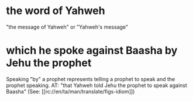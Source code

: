 # the word of Yahweh

"the message of Yahweh" or "Yahweh's message"

# which he spoke against Baasha by Jehu the prophet

Speaking "by" a prophet represents telling a prophet to speak and the prophet speaking. AT: "that Yahweh told Jehu the prophet to speak against Baasha" (See: [[rc://en/ta/man/translate/figs-idiom]])

